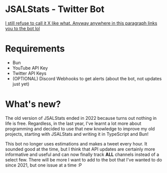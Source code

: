 # JSALStats - Twitter Bot

[I still refuse to call it X like what. Anyway anywhere in this paragraph links you to the bot lol](https://twitter.com/jsalstats)

# Requirements
* Bun
* YouTube API Key
* Twitter API Keys
* (OPTIONAL) Discord Webhooks to get alerts (about the bot, not updates just yet)

# What's new?
The old version of JSALStats ended in 2022 because turns out nothing in life is free. Regardless, in the last year, I've learnt a lot more about programming and decided to use that new knowledge to improve my old projects, starting with JSALStats and writing it in TypeScript and Bun!

This bot no longer uses estimations and makes a tweet every hour. It sounded good at the time, but I think that API updates are certainly more informative and useful and can now finally track **ALL** channels instead of a select few. There will be more I want to add to the bot that I've wanted to do since 2021, but one issue at a time :P